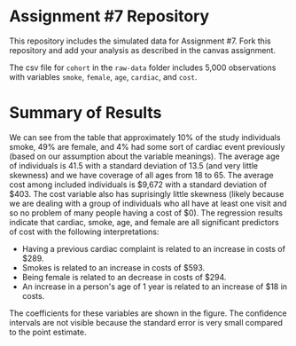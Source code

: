# Assignment #7 Repository

This repository includes the simulated data for Assignment #7. Fork this repository and add your analysis as described in the canvas assignment.

The csv file for `cohort` in the `raw-data` folder includes 5,000 observations with variables `smoke`, `female`, `age`, `cardiac`, and `cost`.

# Summary of Results
We can see from the table that approximately 10% of the study individuals smoke, 49% are female, and 4% had some sort of cardiac event previously (based on our assumption about the variable meanings). The average age of individuals is 41.5 with a standard deviation of 13.5 (and very little skewness) and we have coverage of all ages from 18 to 65. The average cost among included individuals is \$9,672 with a standard deviation of \$403. The cost variable also has suprisingly little skewness (likely because we are dealing with a group of individuals who all have at least one visit and so no problem of many people having a cost of \$0). The regression results indicate that cardiac, smoke, age, and female are all significant predictors of cost with the following interpretations:
- Having a previous cardiac complaint is related to an increase in costs of \$289.
- Smokes is related to an increase in costs of \$593.
- Being female is related to an decrease in costs of  \$294.
- An increase in a person's age of 1 year is related to an increase of \$18 in costs.

The coefficients for these variables are shown in the figure. The confidence intervals are not visible because the standard error is very small compared to the point estimate.
